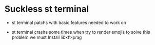 # Suckless **st** terminal

* st terminal patchs with basic features needed to work on 

* st terminal crashs some times when try to render emojis
to solve this problem we must Install libxft-prag
